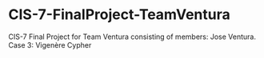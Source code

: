 # CIS-7-FinalProject-TeamVentura
CIS-7 Final Project for Team Ventura consisting of members: Jose Ventura. Case 3: Vigenère Cypher
